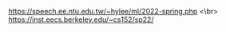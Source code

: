 https://speech.ee.ntu.edu.tw/~hylee/ml/2022-spring.php <\br>
https://inst.eecs.berkeley.edu/~cs152/sp22/
